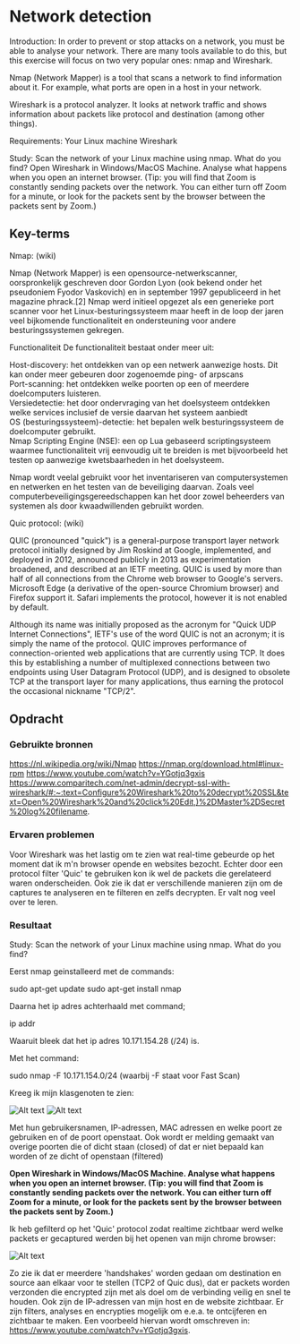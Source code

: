 # Network detection

Introduction:
In order to prevent or stop attacks on a network, you must be able to analyse your network. There are many tools available to do this, but this exercise will focus on two very popular ones: nmap and Wireshark.

Nmap (Network Mapper) is a tool that scans a network to find information about it. For example, what ports are open in a host in your network.

Wireshark is a protocol analyzer. It looks at network traffic and shows information about packets like protocol and destination (among other things).

Requirements:
Your Linux machine
Wireshark

Study:
Scan the network of your Linux machine using nmap. What do you find?
Open Wireshark in Windows/MacOS Machine. Analyse what happens when you open an internet browser. (Tip: you will find that Zoom is constantly sending packets over the network. You can either turn off Zoom for a minute, or look for the packets sent by the browser between the packets sent by Zoom.)


## Key-terms

Nmap: (wiki)

Nmap (Network Mapper) is een opensource-netwerkscanner, oorspronkelijk geschreven door Gordon Lyon (ook bekend onder het pseudoniem Fyodor Vaskovich) en in september 1997 gepubliceerd in het magazine phrack.[2] Nmap werd initieel opgezet als een generieke port scanner voor het Linux-besturingssysteem maar heeft in de loop der jaren veel bijkomende functionaliteit en ondersteuning voor andere besturingssystemen gekregen.

Functionaliteit
De functionaliteit bestaat onder meer uit:

Host-discovery: het ontdekken van op een netwerk aanwezige hosts. Dit kan onder meer gebeuren door zogenoemde ping- of arpscans  
Port-scanning: het ontdekken welke poorten op een of meerdere doelcomputers luisteren.  
Versiedetectie: het door ondervraging van het doelsysteem ontdekken welke services inclusief de versie daarvan het systeem aanbiedt  
OS (besturingssysteem)-detectie: het bepalen welk besturingssysteem de doelcomputer gebruikt.  
Nmap Scripting Engine (NSE): een op Lua gebaseerd scriptingsysteem waarmee functionaliteit vrij eenvoudig uit te breiden is met bijvoorbeeld het testen op aanwezige kwetsbaarheden in het doelsysteem.  

Nmap wordt veelal gebruikt voor het inventariseren van computersystemen en netwerken en het testen van de beveiliging daarvan. Zoals veel computerbeveiligingsgereedschappen kan het door zowel beheerders van systemen als door kwaadwillenden gebruikt worden.

Quic protocol: (wiki)

QUIC (pronounced "quick") is a general-purpose transport layer network protocol initially designed by Jim Roskind at Google, implemented, and deployed in 2012, announced publicly in 2013 as experimentation broadened, and described at an IETF meeting. QUIC is used by more than half of all connections from the Chrome web browser to Google's servers. Microsoft Edge (a derivative of the open-source Chromium browser) and Firefox support it. Safari implements the protocol, however it is not enabled by default.

Although its name was initially proposed as the acronym for "Quick UDP Internet Connections", IETF's use of the word QUIC is not an acronym; it is simply the name of the protocol. QUIC improves performance of connection-oriented web applications that are currently using TCP. It does this by establishing a number of multiplexed connections between two endpoints using User Datagram Protocol (UDP), and is designed to obsolete TCP at the transport layer for many applications, thus earning the protocol the occasional nickname "TCP/2".

## Opdracht
### Gebruikte bronnen
https://nl.wikipedia.org/wiki/Nmap
https://nmap.org/download.html#linux-rpm
https://www.youtube.com/watch?v=YGotjq3gxis
https://www.comparitech.com/net-admin/decrypt-ssl-with-wireshark/#:~:text=Configure%20Wireshark%20to%20decrypt%20SSL&text=Open%20Wireshark%20and%20click%20Edit,)%2DMaster%2DSecret%20log%20filename.

### Ervaren problemen
Voor Wireshark was het lastig om te zien wat real-time gebeurde op het moment dat ik m'n browser opende en websites bezocht. Echter door een protocol filter 'Quic' te gebruiken kon ik wel de packets die gerelateerd waren onderscheiden. Ook zie ik dat er verschillende manieren zijn om de captures te analyseren en te filteren en zelfs decrypten. Er valt nog veel over te leren.

### Resultaat

Study:
Scan the network of your Linux machine using nmap. What do you find?

Eerst nmap geinstalleerd met de commands:

sudo apt-get update
sudo apt-get install nmap

Daarna het ip adres achterhaald met command;

ip addr

Waaruit bleek dat het ip adres 10.171.154.28 (/24) is.

Met het command:

sudo nmap -F 10.171.154.0/24 (waarbij -F staat voor Fast Scan)

Kreeg ik mijn klasgenoten te zien:

![Alt text](../00_includes/Week3/SEC-01.1.PNG)
![Alt text](../00_includes/Week3/SEC-01.2.PNG)

Met hun gebruikersnamen, IP-adressen, MAC adressen en welke poort ze gebruiken en of de poort openstaat. Ook wordt er melding gemaakt van overige poorten die of dicht staan (closed) of dat er niet bepaald kan worden of ze dicht of openstaan (filtered) 

**Open Wireshark in Windows/MacOS Machine. Analyse what happens when you open an internet browser. (Tip: you will find that Zoom is constantly sending packets over the network. You can either turn off Zoom for a minute, or look for the packets sent by the browser between the packets sent by Zoom.)**

Ik heb gefilterd op het 'Quic' protocol zodat realtime zichtbaar werd welke packets er gecaptured werden bij het openen van mijn chrome browser:

![Alt text](../00_includes/Week3/SEC-01.3.PNG)

Zo zie ik dat er meerdere 'handshakes' worden gedaan om destination en source aan elkaar voor te stellen (TCP2 of Quic dus), dat er packets worden verzonden die encrypted zijn met als doel om de verbinding veilig en snel te houden. Ook zijn de IP-adressen van mijn host en de website zichtbaar. Er zijn filters, analyses en encrypties mogelijk om e.e.a. te ontcijferen en zichtbaar te maken. Een voorbeeld hiervan wordt omschreven in: https://www.youtube.com/watch?v=YGotjq3gxis.
